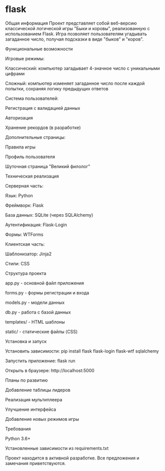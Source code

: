# flask
Общая информация
Проект представляет собой веб-версию классической логической игры "Быки и коровы", реализованную с использованием Flask. Игра позволяет пользователям угадывать загаданное число, получая подсказки в виде "быков" и "коров".

Функциональные возможности

Игровые режимы:

Классический: компьютер загадывает 4-значное число с уникальными цифрами

Сложный: компьютер изменяет загаданное число после каждой попытки, сохраняя логику предыдущих ответов

Система пользователей:

Регистрация с валидацией данных

Авторизация

Хранение рекордов (в разработке)

Дополнительные страницы:

Правила игры

Профиль пользователя

Шуточная страница "Великий филолог"

Техническая реализация

Серверная часть:

Язык: Python

Фреймворк: Flask

База данных: SQLite (через SQLAlchemy)

Аутентификация: Flask-Login

Формы: WTForms

Клиентская часть:

Шаблонизатор: Jinja2

Стили: CSS

Структура проекта

app.py - основной файл приложения

forms.py - формы регистрации и входа

models.py - модели данных

db.py - работа с базой данных

templates/ - HTML шаблоны

static/ - статические файлы (CSS)

Установка и запуск

Установить зависимости:
pip install flask flask-login flask-wtf sqlalchemy

Запустить приложение:
flask run

Открыть в браузере:
http://localhost:5000

Планы по развитию

Добавление таблицы лидеров

Реализация мультиплеера

Улучшение интерфейса

Добавление новых режимов игры

Требования

Python 3.6+

Установленные зависимости из requirements.txt

Проект находится в активной разработке. Все предложения и замечания приветствуются.
